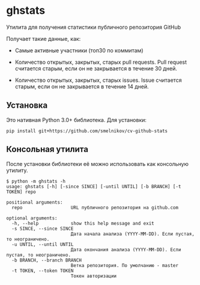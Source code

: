ghstats
=======

Утилита для получения статистики публичного репозитория GitHub

Получает такие данные, как:

* Самые активные участники (топ30 по коммитам)

* Количество открытых, закрытых, старых pull requests. 
    Pull request считается старым, если он не закрывается в течение 30 дней.

* Количество открытых, закрытых, старых issues. 
    Issue считается старым, если он не закрывается в течение 14 дней.



Установка
---------

Это нативная Python 3.0+ библиотека. Для установки:

    pip install git+https://github.com/smelnikov/cv-github-stats


Консольная утилита
------------------

После установки библиотеки её можно использовать как консольную утилиту.

    $ python -m ghstats -h
    usage: ghstats [-h] [-since SINCE] [-until UNTIL] [-b BRANCH] [-t TOKEN] repo

    positional arguments:
      repo                  URL публичного репозитория на github.com
    
    optional arguments:
      -h, --help            show this help message and exit
      -s SINCE, --since SINCE
                            Дата начала анализа (YYYY-MM-DD). Если пустая, то неограничено.
      -u UNTIL, --until UNTIL
                            Дата окончания анализа (YYYY-MM-DD). Если пустая, то неограничено.
      -b BRANCH, --branch BRANCH
                            Ветка репозитория. По умолчанию - master
      -t TOKEN, --token TOKEN
                            Токен авторизации
